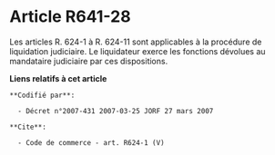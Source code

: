 # Article R641-28

Les articles R. 624-1 à R. 624-11 sont applicables à la procédure de liquidation judiciaire. Le liquidateur exerce les
fonctions dévolues au mandataire judiciaire par ces dispositions.

**Liens relatifs à cet article**

	**Codifié par**:

	  - Décret n°2007-431 2007-03-25 JORF 27 mars 2007

	**Cite**:

	  - Code de commerce - art. R624-1 (V)
